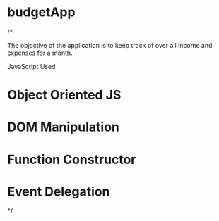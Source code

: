 # budgetApp

/*

The objective of the application is to keep track of over all income and expenses for a month.

JavaScript Used

# Object Oriented JS
# DOM Manipulation
# Function Constructor
# Event Delegation

*/